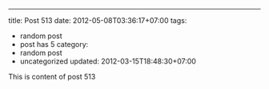 ---
title: Post 513
date: 2012-05-08T03:36:17+07:00
tags:
  - random post
  - post has 5
category:
  - random post
  - uncategorized
updated: 2012-03-15T18:48:30+07:00

This is content of post 513